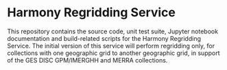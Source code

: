# Harmony Regridding Service

This repository contains the source code, unit test suite, Jupyter notebook
documentation and build-related scripts for the Harmony Regridding Service. The
initial version of this service will perform regridding only, for collections
with one geographic grid to another geographic grid, in support of the GES DISC
GPM/IMERGHH and MERRA collections.
